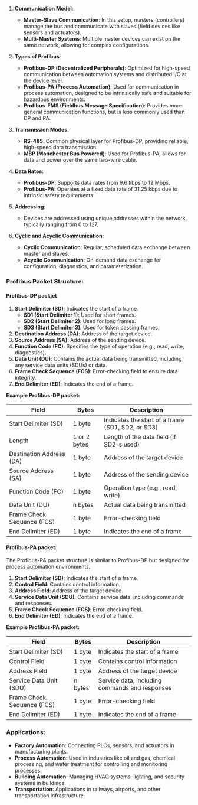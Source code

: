1. **Communication Model**:    
    - **Master-Slave Communication**: In this setup, masters (controllers) manage the bus and communicate with slaves (field devices like sensors and actuators).
    - **Multi-Master Systems**: Multiple master devices can exist on the same network, allowing for complex configurations.

2. **Types of Profibus**:    
    - **Profibus-DP (Decentralized Peripherals)**: Optimized for high-speed communication between automation systems and distributed I/O at the device level.
    - **Profibus-PA (Process Automation)**: Used for communication in process automation, designed to be intrinsically safe and suitable for hazardous environments.
    - **Profibus-FMS (Fieldbus Message Specification)**: Provides more general communication functions, but is less commonly used than DP and PA.

3. **Transmission Modes**:    
    - **RS-485**: Common physical layer for Profibus-DP, providing reliable, high-speed data transmission.
    - **MBP (Manchester Bus Powered)**: Used for Profibus-PA, allows for data and power over the same two-wire cable.

4. **Data Rates**:    
    - **Profibus-DP**: Supports data rates from 9.6 kbps to 12 Mbps.
    - **Profibus-PA**: Operates at a fixed data rate of 31.25 kbps due to intrinsic safety requirements.

5. **Addressing**:    
    - Devices are addressed using unique addresses within the network, typically ranging from 0 to 127.

6. **Cyclic and Acyclic Communication**:
    
    - **Cyclic Communication**: Regular, scheduled data exchange between master and slaves.
    - **Acyclic Communication**: On-demand data exchange for configuration, diagnostics, and parameterization.

### Profibus Packet Structure:

#### Profibus-DP packjet

1. **Start Delimiter (SD)**: Indicates the start of a frame.
    - **SD1 (Start Delimiter 1)**: Used for short frames.
    - **SD2 (Start Delimiter 2)**: Used for long frames.
    - **SD3 (Start Delimiter 3)**: Used for token passing frames.
2. **Destination Address (DA)**: Address of the target device.
3. **Source Address (SA)**: Address of the sending device.
4. **Function Code (FC)**: Specifies the type of operation (e.g., read, write, diagnostics).
5. **Data Unit (DU)**: Contains the actual data being transmitted, including any service data units (SDUs) or data.
6. **Frame Check Sequence (FCS)**: Error-checking field to ensure data integrity.
7. **End Delimiter (ED)**: Indicates the end of a frame.

**Example Profibus-DP packet:**

|Field|Bytes|Description|
|---|---|---|
|Start Delimiter (SD)|1 byte|Indicates the start of a frame (SD1, SD2, or SD3)|
|Length|1 or 2 bytes|Length of the data field (if SD2 is used)|
|Destination Address (DA)|1 byte|Address of the target device|
|Source Address (SA)|1 byte|Address of the sending device|
|Function Code (FC)|1 byte|Operation type (e.g., read, write)|
|Data Unit (DU)|n bytes|Actual data being transmitted|
|Frame Check Sequence (FCS)|1 byte|Error-checking field|
|End Delimiter (ED)|1 byte|Indicates the end of a frame|

#### Profibus-PA packet:

The Profibus-PA packet structure is similar to Profibus-DP but designed for process automation environments.

1. **Start Delimiter (SD)**: Indicates the start of a frame.
2. **Control Field**: Contains control information.
3. **Address Field**: Address of the target device.
4. **Service Data Unit (SDU)**: Contains service data, including commands and responses.
5. **Frame Check Sequence (FCS)**: Error-checking field.
6. **End Delimiter (ED)**: Indicates the end of a frame.

**Example Profibus-PA packet:**

|Field|Bytes|Description|
|---|---|---|
|Start Delimiter (SD)|1 byte|Indicates the start of a frame|
|Control Field|1 byte|Contains control information|
|Address Field|1 byte|Address of the target device|
|Service Data Unit (SDU)|n bytes|Service data, including commands and responses|
|Frame Check Sequence (FCS)|1 byte|Error-checking field|
|End Delimiter (ED)|1 byte|Indicates the end of a frame|

### Applications:

- **Factory Automation**: Connecting PLCs, sensors, and actuators in manufacturing plants.
- **Process Automation**: Used in industries like oil and gas, chemical processing, and water treatment for controlling and monitoring processes.
- **Building Automation**: Managing HVAC systems, lighting, and security systems in buildings.
- **Transportation**: Applications in railways, airports, and other transportation infrastructure.